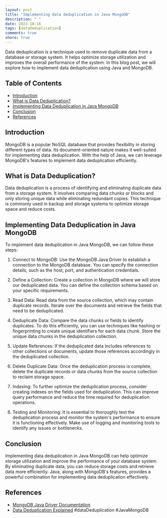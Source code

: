 ```yaml
---
layout: post
title: "Implementing data deduplication in Java MongoDB"
description: " "
date: 2023-10-16
tags: [dataDeduplication]
comments: true
share: true
---
```


Data deduplication is a technique used to remove duplicate data from a database or storage system. It helps optimize storage utilization and improves the overall performance of the system. In this blog post, we will explore how to implement data deduplication using Java and MongoDB.

## Table of Contents
- [Introduction](#introduction)
- [What is Data Deduplication?](#what-is-data-deduplication)
- [Implementing Data Deduplication in Java MongoDB](#implementing-data-deduplication-in-java-mongodb)
- [Conclusion](#conclusion)
- [References](#references)

## Introduction

MongoDB is a popular NoSQL database that provides flexibility in storing different types of data. Its document-oriented nature makes it well-suited for implementing data deduplication. With the help of Java, we can leverage MongoDB's features to implement data deduplication efficiently.

## What is Data Deduplication?

Data deduplication is a process of identifying and eliminating duplicate data from a storage system. It involves comparing data chunks or blocks and only storing unique data while eliminating redundant copies. This technique is commonly used in backup and storage systems to optimize storage space and reduce costs.

## Implementing Data Deduplication in Java MongoDB

To implement data deduplication in Java MongoDB, we can follow these steps:

1. Connect to MongoDB: Use the MongoDB Java Driver to establish a connection to the MongoDB database. You can specify the connection details, such as the host, port, and authentication credentials.

2. Define a Collection: Create a collection in MongoDB where we will store our deduplicated data. You can define the collection schema based on your specific requirements.

3. Read Data: Read data from the source collection, which may contain duplicate records. Iterate over the documents and retrieve the fields that need to be deduplicated.

4. Deduplicate Data: Compare the data chunks or fields to identify duplicates. To do this efficiently, you can use techniques like hashing or fingerprinting to create unique identifiers for each data chunk. Store the unique data chunks in the deduplication collection.

5. Update References: If the deduplicated data includes references to other collections or documents, update those references accordingly in the deduplicated collection.

6. Delete Duplicate Data: Once the deduplication process is complete, delete the duplicate records or data chunks from the source collection to reclaim storage space.

7. Indexing: To further optimize the deduplication process, consider creating indexes on the fields used for deduplication. This can improve query performance and reduce the time required for deduplication operations.

8. Testing and Monitoring: It is essential to thoroughly test the deduplication process and monitor the system's performance to ensure it is functioning effectively. Make use of logging and monitoring tools to identify any issues or bottlenecks.

## Conclusion

Implementing data deduplication in Java MongoDB can help optimize storage utilization and improve the performance of your database system. By eliminating duplicate data, you can reduce storage costs and retrieve data more efficiently. Java, along with MongoDB's features, provides a powerful combination for implementing data deduplication effectively.

## References

- [MongoDB Java Driver Documentation](https://docs.mongodb.com/drivers/java/)
- [Data Deduplication Explained](https://en.wikipedia.org/wiki/Data_deduplication)  #dataDeduplication #JavaMongoDB